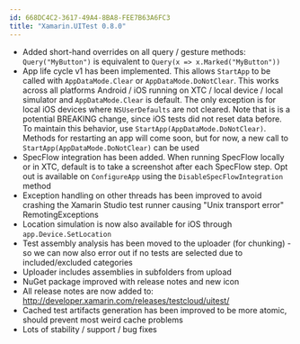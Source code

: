 ```yaml
---
id: 668DC4C2-3617-49A4-8BA8-FEE7B63A6FC3
title: "Xamarin.UITest 0.8.0"
---
```


* Added short-hand overrides on all query / gesture methods: `Query("MyButton")` is equivalent to `Query(x => x.Marked("MyButton"))`
* App life cycle v1 has been implemented. This allows `StartApp` to be called with `AppDataMode.Clear` or `AppDataMode.DoNotClear`. This works across all platforms Android / iOS running on XTC / local device / local simulator and `AppDataMode.Clear` is default. The only exception is for local iOS devices where `NSUserDefaults` are not cleared. Note that is is a potential BREAKING change, since iOS tests did not reset data before. To maintain this behavior, use `StartApp(AppDataMode.DoNotClear)`. Methods for restarting an app will come soon, but for now, a new call to `StartApp(AppDataMode.DoNotClear)` can be used
* SpecFlow integration has been added. When running SpecFlow locally or in XTC, default is to take a screenshot after each SpecFlow step. Opt out is available on `ConfigureApp` using the `DisableSpecFlowIntegration` method
* Exception handling on other threads has been improved to avoid crashing the Xamarin Studio test runner causing "Unix transport error" RemotingExceptions
* Location simulation is now also available for iOS through `app.Device.SetLocation`
* Test assembly analysis has been moved to the uploader (for chunking) - so we can now also error out if no tests are selected due to included/excluded categories
* Uploader includes assemblies in subfolders from upload
* NuGet package improved with release notes and new icon
* All release notes are now added to: http://developer.xamarin.com/releases/testcloud/uitest/
* Cached test artifacts generation has been improved to be more atomic, should prevent most weird cache problems
* Lots of stability / support / bug fixes


